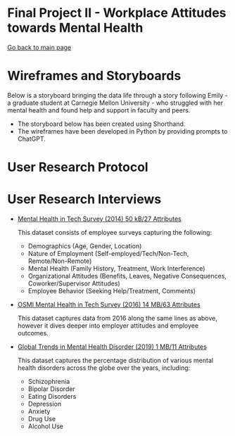 # Final Project II - Workplace Attitudes towards Mental Health
[Go back to main page](https://joannasam.github.io/dataviz-portfolio/)

# Wireframes and Storyboards

Below is a storyboard bringing the data life through a story following Emily - a graduate student at Carnegie Mellon University - who struggled with her mental health and found help and support in faculty and peers.

- The storyboard below has been created using Shorthand.
- The wireframes have been developed in Python by providing prompts to ChatGPT.

<script src="https://carnegiemellon.shorthandstories.com/workplace-attitudes-towards-mental-health/embed.js"></script>

# User Research Protocol

# User Research Interviews

- [Mental Health in Tech Survey (2014) 50 kB/27 Attributes](https://www.kaggle.com/datasets/osmi/mental-health-in-tech-survey/)

  This dataset consists of employee surveys capturing the following:
  
  - Demographics (Age, Gender, Location)
  - Nature of Employment (Self-employed/Tech/Non-Tech, Remote/Non-Remote)
  - Mental Health (Family History, Treatment, Work Interference)
  - Organizational Attitudes (Benefits, Leaves, Negative Consequences, Coworker/Supervisor Attitudes)
  - Employee Behavior (Seeking Help/Treatment, Comments)
  
- [OSMI Mental Health in Tech Survey (2016) 14 MB/63 Attributes](https://www.kaggle.com/datasets/osmi/mental-health-in-tech-2016)

  This dataset captures data from 2016 along the same lines as above, however it dives deeper into employer attitudes and employee outcomes.

- [Global Trends in Mental Health Disorder (2019) 1 MB/11 Attributes](https://www.kaggle.com/datasets/thedevastator/uncover-global-trends-in-mental-health-disorder)

  This dataset captures the percentage distribution of various mental health disorders across the globe over the years, including:
  
  - Schizophrenia
  - Bipolar Disorder
  - Eating Disorders
  - Depression
  - Anxiety
  - Drug Use
  - Alcohol Use



